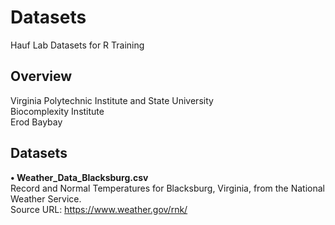 # Datasets
Hauf Lab Datasets for R Training  
  
## Overview
Virginia Polytechnic Institute and State University  
Biocomplexity Institute  
Erod Baybay  
  
## Datasets
**• Weather_Data_Blacksburg.csv**  
Record and Normal Temperatures for Blacksburg, Virginia, from the National Weather Service.  
Source URL: https://www.weather.gov/rnk/ 
